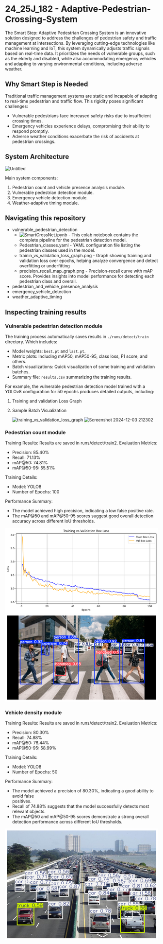 # 24_25J_182 - Adaptive-Pedestrian-Crossing-System
The Smart Step: Adaptive Pedestrian Crossing System is an innovative solution designed to address the challenges of pedestrian safety and traffic management at intersections. By leveraging cutting-edge technologies like machine learning and IoT, this system dynamically adjusts traffic signals based on real-time data. It prioritizes the needs of vulnerable groups, such as the elderly and disabled, while also accommodating emergency vehicles and adapting to varying environmental conditions, including adverse weather.

## Why Smart Step is Needed
Traditional traffic management systems are static and incapable of adapting to real-time pedestrian and traffic flow. This rigidity poses significant challenges:

  * Vulnerable pedestrians face increased safety risks due to insufficient crossing times.
  * Emergency vehicles experience delays, compromising their ability to respond promptly.
  *  Adverse weather conditions exacerbate the risk of accidents at pedestrian crossings.

## System Architecture
![Untitled](https://github.com/user-attachments/assets/6ffc84cb-5257-40b9-8788-3014ff2cd60c)

Main system components:
  1) Pedestrian count and vehicle presence analysis module.
  2) Vulnerable pedestrian detection module.
  3) Emergency vehicle detection module.
  4) Weather-adaptive timing module.

## Navigating this repository
* vulnerable_pedestrian_detection
    * ![SmartCrossNet.ipynb](https://github.com/IT21373770/24_25J_182-Adaptive-Pedestrian-Crossing-System/blob/main/pedestrian-detection-model/models/SmartCrossNet.ipynb) - This colab notebook contains the complete pipeline for the pedestrian detection model.
    * Pedestrian_classes.yaml - YAML configuration file listing the pedestrian classes used in the model.
    * trainin_vs_validation_loss_graph.png - Graph showing training and validation loss over epochs, helping analyze convergence and detect                                                overfitting or underfitting
    * precision_recall_map_graph.png - Precision-recall curve with mAP score. Provides insights into model performance for detecting each                                                  pedestrian class and overall.
* pedestrian_and_vehicle_presence_analysis
* emergency_vehicle_detection
* weather_adaptive_timing

## Inspecting training results
### Vulnerable pedestrian detection module
The training process automatically saves results in `./runs/detect/train` directory. Which includes:
  * Model weights: `best.pt` and `last.pt`.
  * Metric plots: Including mAP50, mAP50-95, class loss, F1 score, and others.
  * Batch visualizations: Quick visualization of some training and validation batches.
  * Summary file: `results.csv` summarizing the training results.

For example, the vulnerable pedestrian detection model trained with a YOLOv8 configuration for 50 epochs produces detailed outputs, including:
  1) Training and validation Loss Graph
  2) Sample Batch Visualization
     
     ![training_vs_validation_loss_graph](https://github.com/user-attachments/assets/29d57a61-1884-4ac1-aa7b-0965ad9fa2d4)
     ![Screenshot 2024-12-03 212302](https://github.com/user-attachments/assets/e667aafc-99b8-4b6a-a9cb-c50373462ade)

### Pedestrian count module
Training Results: Results are saved in runs/detect/train2.
Evaluation Metrics:
  * Precision: 85.40%
  * Recall: 71.13%
  * mAP@50: 74.81%
  * mAP@50-95: 55.51%

Training Details:
  * Model: YOLO8
  * Number of Epochs: 100

Performance Summary:
  * The model achieved high precision, indicating a low false positive rate.
  * The mAP@50 and mAP@50-95 scores suggest good overall detection accuracy across different IoU     thresholds.

 ![Training Validation loss graph pedestrian count model](https://github.com/IT21373770/24_25J_182-Adaptive-Pedestrian-Crossing-System/blob/main/Pedestrian_Count_Model/results/Training%20Validation%20loss%20graph%20pedestrian%20count%20model.png)
 ![Sample output from model](https://github.com/IT21373770/24_25J_182-Adaptive-Pedestrian-Crossing-System/blob/main/Pedestrian_Count_Model/results/Output%20From%20Model%20After%20Trainig.png)

 ### Vehicle density module
 Training Results: Results are saved in runs/detect/train2.
 Evaluation Metrics:
   * Precision: 80.30%
   * Recall: 74.88%
   * mAP@50: 76.44%
   * mAP@50-95: 58.99%
 
 Training Details:
   * Model: YOLO8
   * Number of Epochs: 50
 
 Performance Summary:
   * The model achieved a precision of 80.30%, indicating a good ability to avoid false    
     positives.
   * Recall of 74.88% suggests that the model successfully detects most relevant objects.
   * The mAP@50 and mAP@50-95 scores demonstrate a strong overall detection performance across 
     different IoU thresholds.

 ![Sample output from model](https://github.com/IT21373770/24_25J_182-Adaptive-Pedestrian-Crossing-System/blob/main/Vehicle_Density_Model/results/sample_output_of_vehicle_dencity_model_2.png)
